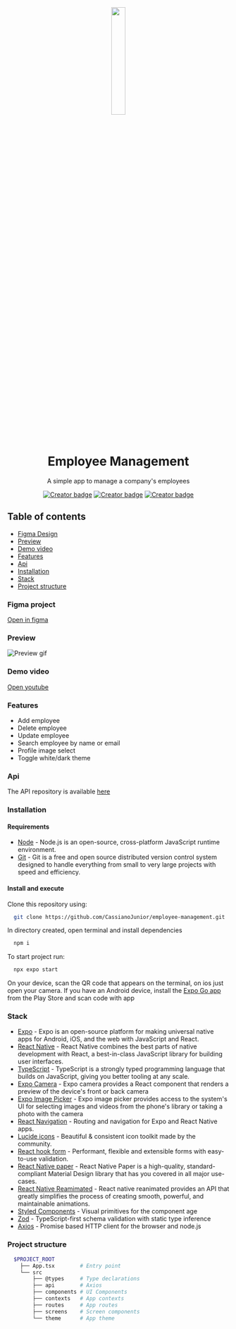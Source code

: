 <div align="center">
  <img src="https://raw.githubusercontent.com/gist/CassianoJunior/753f20be94de37b85c3262d723cefe88/raw/c9792a6b7350c5edbaabb264b89fa563318deff0/job.svg" width="25%" />
</div>

<h1 align="center">Employee Management</h1>

<p align="center">A simple app to manage a company's employees</p>
<p align="center">
  <a href="https://github.com/CassianoJunior"><img src="https://img.shields.io/badge/created%20by-CassianoJunior-4BBAAB" alt="Creator badge" /></a>
  <a href="https://github.com/CassianoJunior"><img src="https://img.shields.io/badge/api%20status-running-2dd4bf" alt="Creator badge" /></a>
  <a href="https://github.com/CassianoJunior"><img src="https://img.shields.io/badge/api%20deadline-June 15, 2023-f87171" alt="Creator badge" /></a>
</p>

## Table of contents
  
- [Figma Design](#figma-project)
- [Preview](#preview)
- [Demo video](#demo-video)
- [Features](#features)
- [Api](#api)
- [Installation](#installation)
- [Stack](#stack)
- [Project structure](#project-structure)

### Figma project

[Open in figma](https://www.figma.com/file/YBV5dssPC5C3hac9cRCn46/Practical-test---Grupo-Seven?node-id=0%3A1&t=UMepKwwAeEkm9Qsr-1)

### Preview

![Preview gif](https://gist.githubusercontent.com/CassianoJunior/753f20be94de37b85c3262d723cefe88/raw/7f4b68560612f8cf4cdbba876a035b648d569699/preview-employee-management.gif)

### Demo video

[Open youtube](https://youtu.be/GiRL1TdyUv0)

### Features

- Add employee
- Delete employee
- Update employee
- Search employee by name or email
- Profile image select
- Toggle white/dark theme

### Api

The API repository is available [here](https://github.com/CassianoJunior/employee-api)
### Installation

#### Requirements

- [Node](https://nodejs.org) - Node.js is an open-source, cross-platform JavaScript runtime environment.
- [Git](https://git-scm.com) - Git is a free and open source distributed version control system designed to handle everything from small to very large projects with speed and efficiency.

#### Install and execute

Clone this repository using:

```bash
  git clone https://github.com/CassianoJunior/employee-management.git  
```

In directory created, open terminal and install dependencies

```bash
  npm i
```

To start project run:

```bash
  npx expo start
```

On your device, scan the QR code that appears on the terminal, on ios just open your camera. If you have an Android device, install the [Expo Go app](https://play.google.com/store/apps/details?id=host.exp.exponent&hl=pt-br)  from the Play Store and scan code with app

### Stack

- [Expo](expo.dev) - Expo is an open-source platform for making universal native apps for Android, iOS, and the web with JavaScript and React.
- [React Native](reactnative.dev) - React Native combines the best parts of native development with React, a best-in-class JavaScript library for building user interfaces.
- [TypeScript](typescriptlang.org) - TypeScript is a strongly typed programming language that builds on JavaScript, giving you better tooling at any scale.
- [Expo Camera](https://docs.expo.dev/versions/latest/sdk/camera/) - Expo camera provides a React component that renders a preview of the device's front or back camera
- [Expo Image Picker](https://docs.expo.dev/versions/latest/sdk/imagepicker/) - Expo image picker provides access to the system's UI for selecting images and videos from the phone's library or taking a photo with the camera
- [React Navigation](https://reactnavigation.org) - Routing and navigation for Expo and React Native apps.
- [Lucide icons](https://lucide.dev) - Beautiful & consistent icon toolkit made by the community.
- [React hook form](https://react-hook-form.com) - Performant, flexible and extensible forms with easy-to-use validation.
- [React Native paper](https://reactnativepaper.com) - React Native Paper is a high-quality, standard-compliant Material Design library that has you covered in all major use-cases.
- [React Native Reamimated](https://docs.expo.dev/versions/latest/sdk/reanimated/) - React native reanimated provides an API that greatly simplifies the process of creating smooth, powerful, and maintainable animations.
- [Styled Components](styled-components.com) - Visual primitives for the component age
- [Zod](https://github.com/colinhacks/zod) - TypeScript-first schema validation with static type inference
- [Axios](https://axios-http.com) - Promise based HTTP client for the browser and node.js

### Project structure

```bash
  $PROJECT_ROOT
    ├── App.tsx        # Entry point
    └── src
        ├── @types     # Type declarations
        ├── api        # Axios
        ├── components # UI Components
        ├── contexts   # App contexts
        ├── routes     # App routes
        ├── screens    # Screen components
        └── theme      # App theme

```
